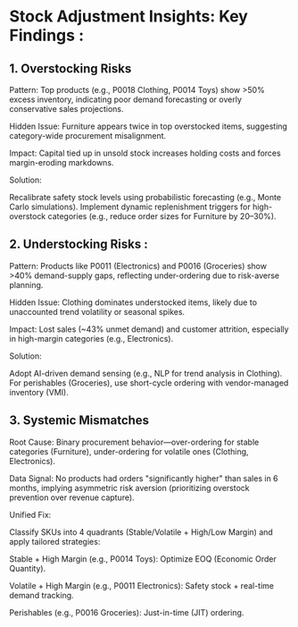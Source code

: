 # Stock Adjustment Insights: Key Findings :


## 1. Overstocking Risks 

Pattern: Top products (e.g., P0018 Clothing, P0014 Toys) show >50% excess inventory, indicating poor demand forecasting or overly conservative sales projections.

Hidden Issue: Furniture appears twice in top overstocked items, suggesting category-wide procurement misalignment.

Impact: Capital tied up in unsold stock increases holding costs and forces margin-eroding markdowns.

Solution:

Recalibrate safety stock levels using probabilistic forecasting (e.g., Monte Carlo simulations).
Implement dynamic replenishment triggers for high-overstock categories (e.g., reduce order sizes for Furniture by 20–30%).


## 2. Understocking Risks :

Pattern: Products like P0011 (Electronics) and P0016 (Groceries) show >40% demand-supply gaps, reflecting under-ordering due to risk-averse planning.

Hidden Issue: Clothing dominates understocked items, likely due to unaccounted trend volatility or seasonal spikes.

Impact: Lost sales (~43% unmet demand) and customer attrition, especially in high-margin categories (e.g., Electronics).

Solution:

Adopt AI-driven demand sensing (e.g., NLP for trend analysis in Clothing).
For perishables (Groceries), use short-cycle ordering with vendor-managed inventory (VMI).


## 3. Systemic Mismatches 

Root Cause: Binary procurement behavior—over-ordering for stable categories (Furniture), under-ordering for volatile ones (Clothing, Electronics).

Data Signal: No products had orders "significantly higher" than sales in 6 months, implying asymmetric risk aversion (prioritizing overstock prevention over revenue capture).

Unified Fix:

Classify SKUs into 4 quadrants (Stable/Volatile + High/Low Margin) and apply tailored strategies:

Stable + High Margin (e.g., P0014 Toys): Optimize EOQ (Economic Order Quantity).

Volatile + High Margin (e.g., P0011 Electronics): Safety stock + real-time demand tracking.

Perishables (e.g., P0016 Groceries): Just-in-time (JIT) ordering.
